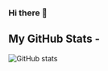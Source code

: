 ### Hi there 👋


## My GitHub Stats -
![GitHub stats](https://github-readme-stats.vercel.app/api?username=TheOrangeIcon&show_icons=true&theme=react&count_private=true&cache_seconds=1800)
